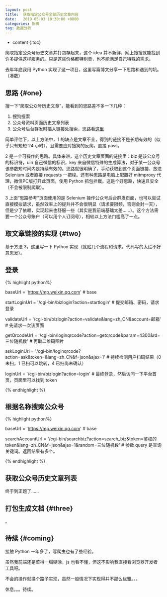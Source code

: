 ```yaml
---
layout: post
title:  获取指定公众号全部历史文章内容
date:   2019-05-03 10:30:00 +0800
categories: 折腾
tag: 数据分析
---
```


* content
{:toc}


爬取指定公众号历史文章并打包存起来，这个 idea 并不新鲜，网上搜搜就能找到许多提供这样服务的。只是这些价格都特别贵，也不能满足自己特殊的需求。

去年年底我用 Python 实现了这一项目，这里写篇博文分享一下思路和遇到的坑。（凑数）



思路			{#one}
------------------------------------

搜一下“爬取公众号历史文章”，能看到的思路差不多一下几种：
1. 搜狗搜索
2. 公众号资料页面历史文章列表
3. 公众号后台群发时插入链接处搜索，思路看[这里](https://blog.csdn.net/heuguangxu/article/details/82936536)

简单评估下，以上方法中，1 的缺点是文章不全，得到的链接不是长期有效的（似乎只有短短 24 小时），且需要应对搜狗的反爬，直接 pass。

2 是一个可操作的思路。具体来讲，这个历史文章页面的链接里：biz 是该公众号的标识符，uin 自己微信的标识，key 来自微信特殊的生成算法，对于某一公众号该参数短时间内是持续有效的。思路就很明确了，手动获取到这个页面链接，放进 Selenium 或者直接 requests 一把梭。还有种思路是电脑上配置好 mitmproxy 代理，微信PC版打开此页面，使用 Python 抓包拦截。这是个好思路，快速且安全（不会被限制爬取）。

3 上面“思路参考”页面使用的是 Selenium 操作公众号后台群发页面，也可以尝试直接模拟请求，虽然效率上的提升并不会很明显（请求要限频，否则会封一天），但是少了依赖，实现起来也舒服一些（其实是我前端基础太差......）。这个方法需要一个公众号账户（可以用个人订阅号），相较以上方法门槛高了一点。




## 取文章链接的实现			{#two}
基于方法 3，这里写一下 Python 实现（就贴几个流程和请求。代码写的太烂不好意思发）。



## 登录

{% highlight python%}

baseUrl = 'https://mp.weixin.qq.com'	# base

startLoginUrl = '/cgi-bin/bizlogin?action=startlogin'	# 提交邮箱、密码，请求登录

validateUrl = '/cgi-bin/bizlogin?action=validate&lang=zh_CN&account=邮箱'	# 先请求一次该页面

getQrcodeUrl = '/cgi-bin/loginqrcode?action=getqrcode&param=4300&rd=三位随机数'	# 再取二维码图片

askLoginUrl = '/cgi-bin/loginqrcode?action=ask&token=&lang=zh_CN&f=json&ajax=1'	# 持续检测用户扫码结果（0 未扫，1 已扫可以跳转，4 已扫尚未确认）

loginUrl = '/cgi-bin/bizlogin?action=login'	# 最终登录，然后访问一下平台首页，页面里可以找到 token

{% endhighlight %}



## 根据名称搜索公众号

{% highlight python%}

baseUrl = 'https://mp.weixin.qq.com'	# base

searchAccountUrl = '/cgi-bin/searchbiz?action=search_biz&token=鉴权的token&lang=zh_CN&f=json&ajax=1&random=三位随机数'	# 参数 query 是查询关键词。返回结果有多个。

{% endhighlight %}



## 获取公众号历史文章列表

终于到正题了......



## 打包生成文档			{#three}

。



## 待续			{#coming}

接触 Python 一年多了，写爬虫也有了些经验。

虽然我前端还是菜得一塌糊涂，js 也看不懂，但这不影响我直接看浏览器开发者工具呀。

不会的操作就换个路子实现，虽然一般情况下实现得并不那么优雅。。。



休息。。。待续。